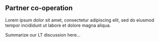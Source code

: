 
## Partner co-operation

Lorem ipsum dolor sit amet, consectetur adipiscing elit, sed do eiusmod tempor incididunt ut labore et dolore magna aliqua.

Summarize our LT discussion here...
